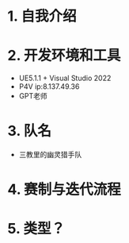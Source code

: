 # 1. 自我介绍

# 2. 开发环境和工具

- UE5.1.1 + Visual Studio 2022
- P4V ip:8.137.49.36 
- GPT老师

# 3. 队名

- 三教里的幽灵猎手队

# 4. 赛制与迭代流程

# 5. 类型？